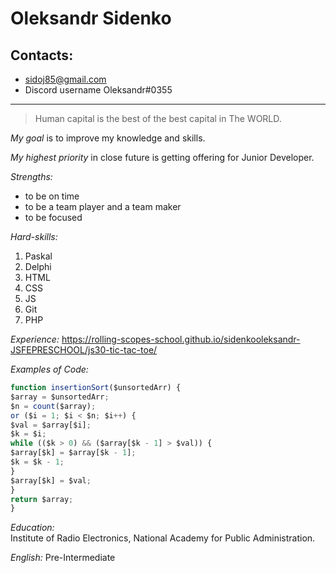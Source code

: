 # Oleksandr Sidenko

## Contacts:

- sidoj85@gmail.com
- Discord username Oleksandr#0355

---

> Human capital is the best of the best capital in The WORLD.

_My goal_ is to improve my knowledge and skills.

_My highest priority_ in close future is getting offering for Junior Developer.

_Strengths:_

- to be on time
- to be a team player and a team maker
- to be focused

_Hard-skills:_

1. Paskal
1. Delphi
1. HTML
1. CSS
1. JS
1. Git
1. PHP

_Experience:_ https://rolling-scopes-school.github.io/sidenkooleksandr-JSFEPRESCHOOL/js30-tic-tac-toe/

_Examples of Code:_ 

```js
function insertionSort($unsortedArr) {
$array = $unsortedArr;
$n = count($array);
or ($i = 1; $i < $n; $i++) {
$val = $array[$i];
$k = $i;
while (($k > 0) && ($array[$k - 1] > $val)) {
$array[$k] = $array[$k - 1];
$k = $k - 1;
}
$array[$k] = $val;
}
return $array;
}
```    

_Education:_  
Institute of Radio Electronics, National Academy for Public Administration.

_English:_ Pre-Intermediate


